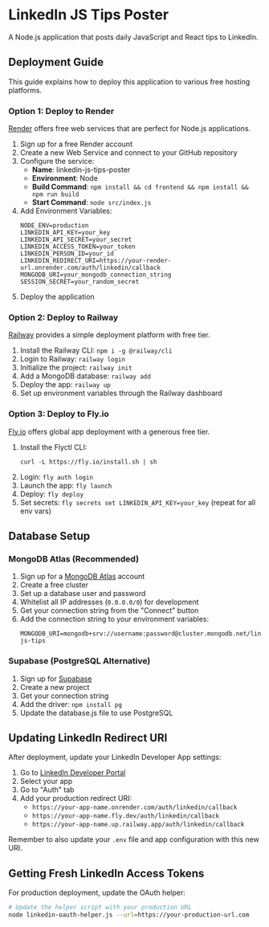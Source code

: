 # LinkedIn JS Tips Poster

A Node.js application that posts daily JavaScript and React tips to LinkedIn.

## Deployment Guide

This guide explains how to deploy this application to various free hosting platforms.

### Option 1: Deploy to Render

[Render](https://render.com/) offers free web services that are perfect for Node.js applications.

1. Sign up for a free Render account
2. Create a new Web Service and connect to your GitHub repository
3. Configure the service:
   - **Name**: linkedin-js-tips-poster
   - **Environment**: Node
   - **Build Command**: `npm install && cd frontend && npm install && npm run build`
   - **Start Command**: `node src/index.js`
4. Add Environment Variables:
   ```
   NODE_ENV=production
   LINKEDIN_API_KEY=your_key
   LINKEDIN_API_SECRET=your_secret
   LINKEDIN_ACCESS_TOKEN=your_token
   LINKEDIN_PERSON_ID=your_id
   LINKEDIN_REDIRECT_URI=https://your-render-url.onrender.com/auth/linkedin/callback
   MONGODB_URI=your_mongodb_connection_string
   SESSION_SECRET=your_random_secret
   ```
5. Deploy the application

### Option 2: Deploy to Railway

[Railway](https://railway.app/) provides a simple deployment platform with free tier.

1. Install the Railway CLI: `npm i -g @railway/cli`
2. Login to Railway: `railway login`
3. Initialize the project: `railway init`
4. Add a MongoDB database: `railway add`
5. Deploy the app: `railway up`
6. Set up environment variables through the Railway dashboard

### Option 3: Deploy to Fly.io

[Fly.io](https://fly.io/) offers global app deployment with a generous free tier.

1. Install the Flyctl CLI:
   ```
   curl -L https://fly.io/install.sh | sh
   ```
2. Login: `fly auth login`
3. Launch the app: `fly launch`
4. Deploy: `fly deploy`
5. Set secrets: `fly secrets set LINKEDIN_API_KEY=your_key` (repeat for all env vars)

## Database Setup

### MongoDB Atlas (Recommended)

1. Sign up for a [MongoDB Atlas](https://www.mongodb.com/cloud/atlas) account
2. Create a free cluster
3. Set up a database user and password
4. Whitelist all IP addresses (`0.0.0.0/0`) for development
5. Get your connection string from the "Connect" button
6. Add the connection string to your environment variables:
   ```
   MONGODB_URI=mongodb+srv://username:password@cluster.mongodb.net/linkedin-js-tips
   ```

### Supabase (PostgreSQL Alternative)

1. Sign up for [Supabase](https://supabase.com/)
2. Create a new project
3. Get your connection string
4. Add the driver: `npm install pg`
5. Update the database.js file to use PostgreSQL

## Updating LinkedIn Redirect URI

After deployment, update your LinkedIn Developer App settings:

1. Go to [LinkedIn Developer Portal](https://www.linkedin.com/developers/)
2. Select your app
3. Go to "Auth" tab
4. Add your production redirect URI:
   - `https://your-app-name.onrender.com/auth/linkedin/callback`
   - `https://your-app-name.fly.dev/auth/linkedin/callback`
   - `https://your-app-name.up.railway.app/auth/linkedin/callback`

Remember to also update your `.env` file and app configuration with this new URI.

## Getting Fresh LinkedIn Access Tokens

For production deployment, update the OAuth helper:

```bash
# Update the helper script with your production URL
node linkedin-oauth-helper.js --url=https://your-production-url.com
```
